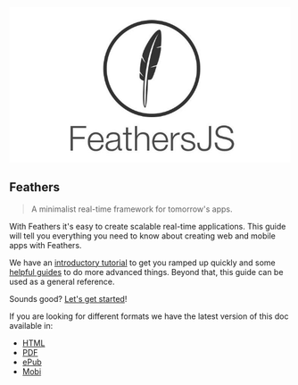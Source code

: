 ![Feathers Logo](/img/logo-title.jpg)

## Feathers

> A minimalist real-time framework for tomorrow's apps.

With Feathers it's easy to create scalable real-time applications. This guide will tell you everything you need to know about creating web and mobile apps with Feathers.

We have an [introductory tutorial](getting-started/scaffolding.md) to get you ramped up quickly and some [helpful guides](guides/readme.md) to do more advanced things. Beyond that, this guide can be used as a general reference.

Sounds good? [Let's get started](getting-started/readme.md)!

If you are looking for different formats we have the latest version of this doc available in:

- [HTML](http://docs.feathersjs.com)
- [PDF](https://www.gitbook.com/download/pdf/book/feathersjs/feathers-docs)
- [ePub](https://www.gitbook.com/download/epub/book/feathersjs/feathers-docs)
- [Mobi](https://www.gitbook.com/download/mobi/book/feathersjs/feathers-docs)
